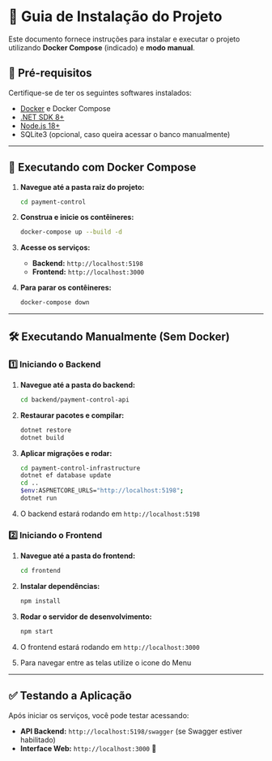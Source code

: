 # 📘 Guia de Instalação do Projeto

Este documento fornece instruções para instalar e executar o projeto utilizando **Docker Compose** (indicado) e **modo manual**.

## 📌 Pré-requisitos
Certifique-se de ter os seguintes softwares instalados:
- [Docker](https://www.docker.com/get-started) e Docker Compose
- [.NET SDK 8+](https://dotnet.microsoft.com/download)
- [Node.js 18+](https://nodejs.org/)
- SQLite3 (opcional, caso queira acessar o banco manualmente)

---

## 🚀 Executando com Docker Compose
1. **Navegue até a pasta raiz do projeto:**
   ```sh
   cd payment-control
   ```
2. **Construa e inicie os contêineres:**
   ```sh
   docker-compose up --build -d
   ```
3. **Acesse os serviços:**
   - **Backend:** `http://localhost:5198`
   - **Frontend:** `http://localhost:3000`

4. **Para parar os contêineres:**
   ```sh
   docker-compose down
   ```

---

## 🛠 Executando Manualmente (Sem Docker)

### 1️⃣ Iniciando o Backend
1. **Navegue até a pasta do backend:**
   ```sh
   cd backend/payment-control-api
   ```
2. **Restaurar pacotes e compilar:**
   ```sh
   dotnet restore
   dotnet build
   ```
3. **Aplicar migrações e rodar:**
   ```sh
   cd payment-control-infrastructure
   dotnet ef database update
   cd ..
   $env:ASPNETCORE_URLS="http://localhost:5198"; 
   dotnet run
   ```
4. O backend estará rodando em `http://localhost:5198`

### 2️⃣ Iniciando o Frontend
1. **Navegue até a pasta do frontend:**
   ```sh
   cd frontend
   ```
2. **Instalar dependências:**
   ```sh
   npm install
   ```
3. **Rodar o servidor de desenvolvimento:**
   ```sh
   npm start
   ```
4. O frontend estará rodando em `http://localhost:3000`

5. Para navegar entre as telas utilize o icone do Menu
---



## ✅ Testando a Aplicação
Após iniciar os serviços, você pode testar acessando:
- **API Backend:** `http://localhost:5198/swagger` (se Swagger estiver habilitado)
- **Interface Web:** `http://localhost:3000`
🚀

